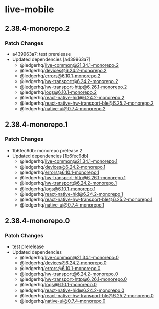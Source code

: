 # live-mobile

## 2.38.4-monorepo.2

### Patch Changes

- a439963a7: test prerelease
- Updated dependencies [a439963a7]
  - @ledgerhq/live-common@21.34.1-monorepo.2
  - @ledgerhq/devices@6.24.2-monorepo.2
  - @ledgerhq/errors@6.10.1-monorepo.2
  - @ledgerhq/hw-transport@6.24.2-monorepo.2
  - @ledgerhq/hw-transport-http@6.26.1-monorepo.2
  - @ledgerhq/logs@6.10.1-monorepo.2
  - @ledgerhq/react-native-hid@6.24.2-monorepo.2
  - @ledgerhq/react-native-hw-transport-ble@6.25.2-monorepo.2
  - @ledgerhq/native-ui@0.7.4-monorepo.2

## 2.38.4-monorepo.1

### Patch Changes

- 1b6fec9db: monorepo prelease 2
- Updated dependencies [1b6fec9db]
  - @ledgerhq/live-common@21.34.1-monorepo.1
  - @ledgerhq/devices@6.24.2-monorepo.1
  - @ledgerhq/errors@6.10.1-monorepo.1
  - @ledgerhq/hw-transport-http@6.26.1-monorepo.1
  - @ledgerhq/hw-transport@6.24.2-monorepo.1
  - @ledgerhq/logs@6.10.1-monorepo.1
  - @ledgerhq/react-native-hid@6.24.2-monorepo.1
  - @ledgerhq/react-native-hw-transport-ble@6.25.2-monorepo.1
  - @ledgerhq/native-ui@0.7.4-monorepo.1

## 2.38.4-monorepo.0

### Patch Changes

- test prerelease
- Updated dependencies
  - @ledgerhq/live-common@21.34.1-monorepo.0
  - @ledgerhq/devices@6.24.2-monorepo.0
  - @ledgerhq/errors@6.10.1-monorepo.0
  - @ledgerhq/hw-transport@6.24.2-monorepo.0
  - @ledgerhq/hw-transport-http@6.26.1-monorepo.0
  - @ledgerhq/logs@6.10.1-monorepo.0
  - @ledgerhq/react-native-hid@6.24.2-monorepo.0
  - @ledgerhq/react-native-hw-transport-ble@6.25.2-monorepo.0
  - @ledgerhq/native-ui@0.7.4-monorepo.0
